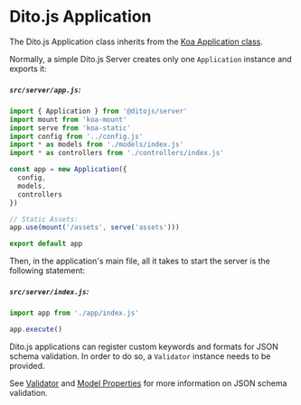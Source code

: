 # Dito.js Application

The Dito.js Application class inherits from the
[Koa Application class](http://koajs.com/#application).

Normally, a simple Dito.js Server creates only one `Application` instance and
exports it:

##### `src/server/app.js`:
```js
import { Application } from '@ditojs/server'
import mount from 'koa-mount'
import serve from 'koa-static'
import config from '../config.js'
import * as models from './models/index.js'
import * as controllers from './controllers/index.js'

const app = new Application({
  config,
  models,
  controllers
})

// Static Assets:
app.use(mount('/assets', serve('assets')))

export default app
```

Then, in the application's main file, all it takes to start the server is the
following statement:

##### `src/server/index.js`:
```js
import app from './app/index.js'

app.execute()
```

Dito.js applications can register custom keywords and formats for JSON schema
validation. In order to do so, a `Validator` instance needs to be provided.

See [Validator](./validator.md) and [Model Properties](./models.md#properties)
for more information on JSON schema validation.
